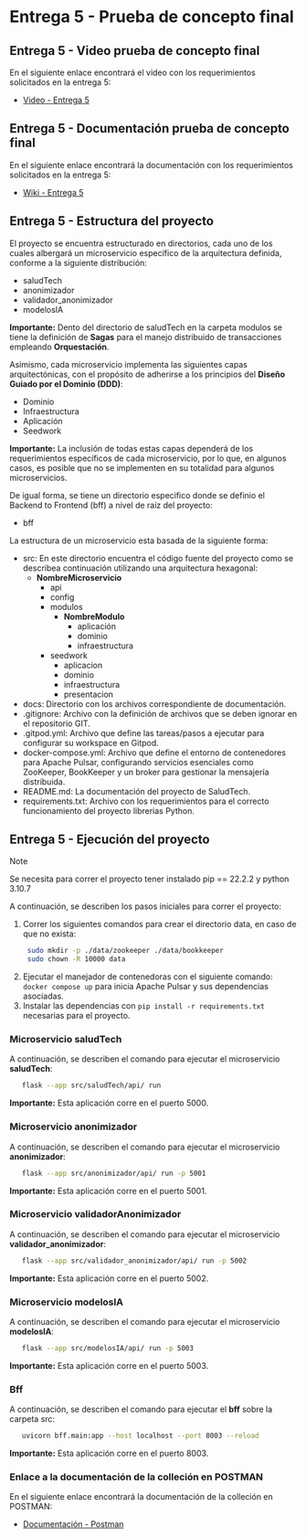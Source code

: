 # Entrega 5 - Prueba de concepto final

## Entrega 5 - Video prueba de concepto final

En el siguiente enlace encontrará el video con los requerimientos solicitados en la entrega 5:
- [Video - Entrega 5]()

## Entrega 5 - Documentación prueba de concepto final

En el siguiente enlace encontrará la documentación con los requerimientos solicitados en la entrega 5:
- [Wiki - Entrega 5](https://github.com/JulianP911/MISW4406-Entrega-4-y-5/wiki)

## Entrega 5 - Estructura del proyecto

El proyecto se encuentra estructurado en directorios, cada uno de los cuales albergará un microservicio específico de la arquitectura definida, conforme a la siguiente distribución:

- saludTech
- anonimizador
- validador_anonimizador
- modelosIA

**Importante:** Dento del directorio de saludTech en la carpeta modulos se tiene la definición de **Sagas** para el manejo distribuido de transacciones empleando **Orquestación**.

Asimismo, cada microservicio implementa las siguientes capas arquitectónicas, con el propósito de adherirse a los principios del **Diseño Guiado por el Dominio (DDD)**:

- Dominio
- Infraestructura
- Aplicación
- Seedwork

**Importante:** La inclusión de todas estas capas dependerá de los requerimientos específicos de cada microservicio, por lo que, en algunos casos, es posible que no se implementen en su totalidad para algunos microservicios.

De igual forma, se tiene un directorio especifico donde se definio el Backend to Frontend (bff) a nivel de raíz del proyecto:

- bff

La estructura de un microservicio esta basada de la siguiente forma:

- src: En este directorio encuentra el código fuente del proyecto como se describea continuación utilizando una arquitectura hexagonal:
  - **NombreMicroservicio**
    - api
    - config
    - modulos
      - **NombreModulo**
        - aplicación
        - dominio
        - infraestructura
    - seedwork
      - aplicacion
      - dominio
      - infraestructura
      - presentacion
- docs: Directorio con los archivos correspondiente de documentación.
- .gitignore: Archivo con la definición de archivos que se deben ignorar en el repositorio GIT.
- .gitpod.yml: Archivo que define las tareas/pasos a ejecutar para configurar su workspace en Gitpod.
- docker-compose.yml: Archivo que define el entorno de contenedores para Apache Pulsar, configurando servicios esenciales como ZooKeeper, BookKeeper y un broker para gestionar la mensajería distribuida.
- README.md: La documentación del proyecto de SaludTech.
- requirements.txt: Archivo con los requerimientos para el correcto funcionamiento del proyecto librerias Python.

## Entrega 5 - Ejecución del proyecto

> [!NOTE]  
> Se necesita para correr el proyecto tener instalado pip == 22.2.2 y python 3.10.7

A continuación, se describen los pasos iniciales para correr el proyecto:

1. Correr los siguientes comandos para crear el directorio data, en caso de que no exista:
   ```bash
    sudo mkdir -p ./data/zookeeper ./data/bookkeeper
    sudo chown -R 10000 data
   ```
2. Ejecutar el manejador de contenedoras con el siguiente comando: `docker compose up` para inicia Apache Pulsar y sus dependencias asociadas.
3. Instalar las dependencias con `pip install -r requirements.txt` necesarias para el proyecto.

### Microservicio saludTech

A continuación, se describen el comando para ejecutar el microservicio **saludTech**:

```bash
   flask --app src/saludTech/api/ run
```

**Importante:** Esta aplicación corre en el puerto 5000.

### Microservicio anonimizador

A continuación, se describen el comando para ejecutar el microservicio **anonimizador**:

```bash
   flask --app src/anonimizador/api/ run -p 5001
```

**Importante:** Esta aplicación corre en el puerto 5001.

### Microservicio validadorAnonimizador

A continuación, se describen el comando para ejecutar el microservicio **validador_anonimizador**:

```bash
   flask --app src/validador_anonimizador/api/ run -p 5002
```

**Importante:** Esta aplicación corre en el puerto 5002.

### Microservicio modelosIA

A continuación, se describen el comando para ejecutar el microservicio **modelosIA**:

```bash
   flask --app src/modelosIA/api/ run -p 5003
```

**Importante:** Esta aplicación corre en el puerto 5003.

### Bff

A continuación, se describen el comando para ejecutar el **bff** sobre la carpeta src:

```bash
   uvicorn bff.main:app --host localhost --port 8003 --reload
```

**Importante:** Esta aplicación corre en el puerto 8003.

### Enlace a la documentación de la colleción en POSTMAN 

En el siguiente enlace encontrará la documentación de la colleción en POSTMAN:

- [Documentación - Postman](https://documenter.getpostman.com/view/9051835/2sAYdoG86W)
